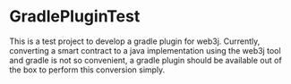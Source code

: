 # GradlePluginTest

This is a test project to develop a gradle plugin for web3j. Currently, converting a smart contract to a java implementation using the web3j tool and gradle is not so convenient, a gradle plugin should be available out of the box to perform this conversion simply.  
